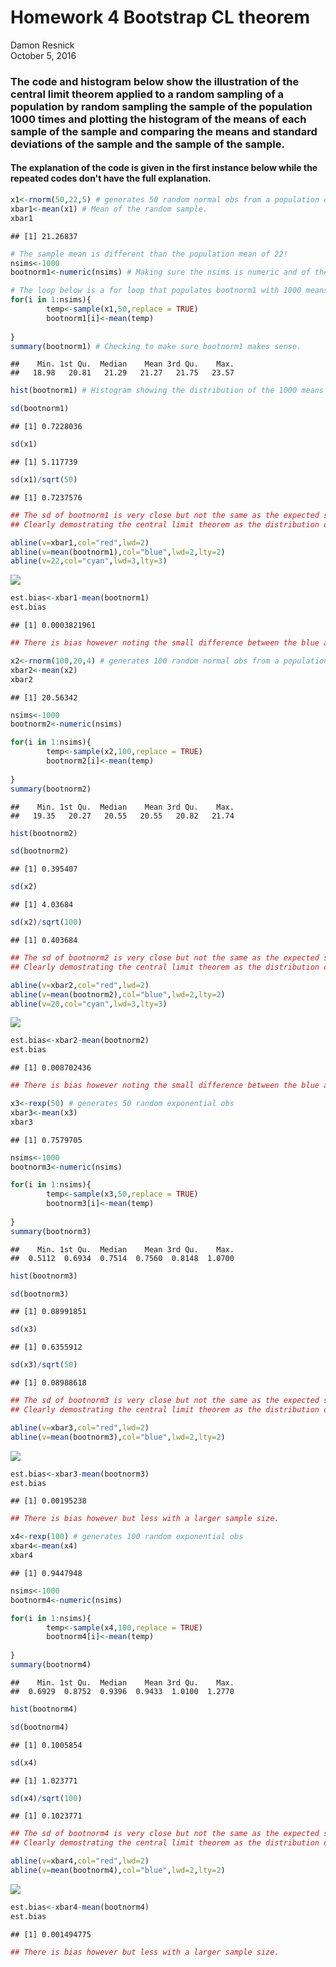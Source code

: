 # Homework 4 Bootstrap CL theorem
Damon Resnick  
October 5, 2016  

### The code and histogram below show the illustration of the central limit theorem applied to a random sampling of a population by random sampling the sample of the population 1000 times and plotting the histogram of the means of each sample of the sample and comparing the means and standard deviations of the sample and the sample of the sample.

#### The explanation of the code is given in the first instance below while the repeated codes don't have the full explanation.



```r
x1<-rnorm(50,22,5) # generates 50 random normal obs from a population of mean = 22 and sd = 5
xbar1<-mean(x1) # Mean of the random sample.
xbar1
```

```
## [1] 21.26837
```

```r
# The sample mean is different than the population mean of 22!
nsims<-1000
bootnorm1<-numeric(nsims) # Making sure the nsims is numeric and of the correct length.

# The loop below is a for loop that populates bootnorm1 with 1000 means of the ranodom sample of the rnorm sample.
for(i in 1:nsims){
        temp<-sample(x1,50,replace = TRUE)
        bootnorm1[i]<-mean(temp)
        
}
summary(bootnorm1) # Checking to make sure bootnorm1 makes sense.
```

```
##    Min. 1st Qu.  Median    Mean 3rd Qu.    Max. 
##   18.98   20.81   21.29   21.27   21.75   23.57
```

```r
hist(bootnorm1) # Histogram showing the distribution of the 1000 means sampled.

sd(bootnorm1)
```

```
## [1] 0.7228036
```

```r
sd(x1)
```

```
## [1] 5.117739
```

```r
sd(x1)/sqrt(50)
```

```
## [1] 0.7237576
```

```r
## The sd of bootnorm1 is very close but not the same as the expected sd from the central limit theorem!
## Clearly demostrating the central limit theorem as the distribution of the means is normal close to centered on the mean of the original sample.

abline(v=xbar1,col="red",lwd=2)
abline(v=mean(bootnorm1),col="blue",lwd=2,lty=2)
abline(v=22,col="cyan",lwd=3,lty=3)
```

![](HW4markdown_files/figure-html/unnamed-chunk-1-1.png)<!-- -->

```r
est.bias<-xbar1-mean(bootnorm1)
est.bias
```

```
## [1] 0.0003821961
```

```r
## There is bias however noting the small difference between the blue and red lines. And you can see (lite blue dashed line) that the population mean was 22 and the sample does not have exactly the same mean.
```



```r
x2<-rnorm(100,20,4) # generates 100 random normal obs from a population of mean = 20 and sd = 4
xbar2<-mean(x2)
xbar2
```

```
## [1] 20.56342
```

```r
nsims<-1000
bootnorm2<-numeric(nsims)

for(i in 1:nsims){
        temp<-sample(x2,100,replace = TRUE)
        bootnorm2[i]<-mean(temp)
        
}
summary(bootnorm2)
```

```
##    Min. 1st Qu.  Median    Mean 3rd Qu.    Max. 
##   19.35   20.27   20.55   20.55   20.82   21.74
```

```r
hist(bootnorm2)

sd(bootnorm2)
```

```
## [1] 0.395407
```

```r
sd(x2)
```

```
## [1] 4.03684
```

```r
sd(x2)/sqrt(100)
```

```
## [1] 0.403684
```

```r
## The sd of bootnorm2 is very close but not the same as the expected sd from the central limit theorem!
## Clearly demostrating the central limit theorem as the distribution of the means is normal close to centered on the mean of the original sample.

abline(v=xbar2,col="red",lwd=2)
abline(v=mean(bootnorm2),col="blue",lwd=2,lty=2)
abline(v=20,col="cyan",lwd=3,lty=3)
```

![](HW4markdown_files/figure-html/unnamed-chunk-2-1.png)<!-- -->

```r
est.bias<-xbar2-mean(bootnorm2)
est.bias
```

```
## [1] 0.008702436
```

```r
## There is bias however noting the small difference between the blue and red lines. And you can see (lite blue dashed line) that the population mean was 20 and the sample does not have exactly the same mean.
```




```r
x3<-rexp(50) # generates 50 random exponential obs
xbar3<-mean(x3)
xbar3
```

```
## [1] 0.7579705
```

```r
nsims<-1000
bootnorm3<-numeric(nsims)

for(i in 1:nsims){
        temp<-sample(x3,50,replace = TRUE)
        bootnorm3[i]<-mean(temp)
        
}
summary(bootnorm3)
```

```
##    Min. 1st Qu.  Median    Mean 3rd Qu.    Max. 
##  0.5112  0.6934  0.7514  0.7560  0.8148  1.0700
```

```r
hist(bootnorm3)

sd(bootnorm3)
```

```
## [1] 0.08991851
```

```r
sd(x3)
```

```
## [1] 0.6355912
```

```r
sd(x3)/sqrt(50)
```

```
## [1] 0.08988618
```

```r
## The sd of bootnorm3 is very close but not the same as the expected sd from the central limit theorem!
## Clearly demostrating the central limit theorem as the distribution of the means is normal close to centered on the mean of the original sample.

abline(v=xbar3,col="red",lwd=2)
abline(v=mean(bootnorm3),col="blue",lwd=2,lty=2)
```

![](HW4markdown_files/figure-html/unnamed-chunk-3-1.png)<!-- -->

```r
est.bias<-xbar3-mean(bootnorm3)
est.bias
```

```
## [1] 0.00195238
```

```r
## There is bias however but less with a larger sample size.
```



```r
x4<-rexp(100) # generates 100 random exponential obs
xbar4<-mean(x4)
xbar4
```

```
## [1] 0.9447948
```

```r
nsims<-1000
bootnorm4<-numeric(nsims)

for(i in 1:nsims){
        temp<-sample(x4,100,replace = TRUE)
        bootnorm4[i]<-mean(temp)
        
}
summary(bootnorm4)
```

```
##    Min. 1st Qu.  Median    Mean 3rd Qu.    Max. 
##  0.6929  0.8752  0.9396  0.9433  1.0100  1.2770
```

```r
hist(bootnorm4)

sd(bootnorm4)
```

```
## [1] 0.1005854
```

```r
sd(x4)
```

```
## [1] 1.023771
```

```r
sd(x4)/sqrt(100)
```

```
## [1] 0.1023771
```

```r
## The sd of bootnorm4 is very close but not the same as the expected sd from the central limit theorem!
## Clearly demostrating the central limit theorem as the distribution of the means is normal close to centered on the mean of the original sample.

abline(v=xbar4,col="red",lwd=2)
abline(v=mean(bootnorm4),col="blue",lwd=2,lty=2)
```

![](HW4markdown_files/figure-html/unnamed-chunk-4-1.png)<!-- -->

```r
est.bias<-xbar4-mean(bootnorm4)
est.bias
```

```
## [1] 0.001494775
```

```r
## There is bias however but less with a larger sample size.
```




